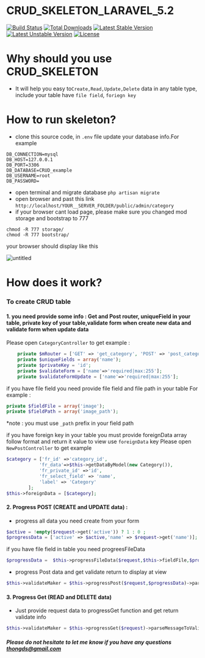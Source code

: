 # CRUD_SKELETON_LARAVEL_5.2

[![Build Status](https://travis-ci.org/laravel/framework.svg)](https://travis-ci.org/laravel/framework)
[![Total Downloads](https://poser.pugx.org/laravel/framework/d/total.svg)](https://packagist.org/packages/laravel/framework)
[![Latest Stable Version](https://poser.pugx.org/laravel/framework/v/stable.svg)](https://packagist.org/packages/laravel/framework)
[![Latest Unstable Version](https://poser.pugx.org/laravel/framework/v/unstable.svg)](https://packagist.org/packages/laravel/framework)
[![License](https://poser.pugx.org/laravel/framework/license.svg)](https://packagist.org/packages/laravel/framework)

# Why should you use CRUD_SKELETON
- It will help you easy to```Create,Read,Update,Delete``` data in any table type, include your table have ```file field```, ```foriegn key```
# How to run skeleton?

- clone this source code, in ```.env``` file update your database info.For example
```
DB_CONNECTION=mysql
DB_HOST=127.0.0.1
DB_PORT=3306
DB_DATABASE=CRUD_example
DB_USERNAME=root
DB_PASSWORD=
```
- open terminal and migrate database 
```php artisan migrate```
- open browser and past this link 
```http://localhost/YOUR__SERVER_FOLDER/public/admin/category```
- if your browser cant load page, please make sure you changed mod storage and bootstrap to 777
```
chmod -R 777 storage/
chmod -R 777 bootstrap/
```
your browser should display like this 

![untitled](https://cloud.githubusercontent.com/assets/26756140/24553748/6f1e3da4-1655-11e7-9ee4-a99e1e465dea.png)

# How does it work?

### To create CRUD table 

#### 1. you need provide some info : Get and Post router, uniqueField in your table, private key of your table,validate form when create new data and validate form when update data
Please open ```CategoryController``` to get example : 

```php
    private $mRouter = ['GET' => 'get_category', 'POST' => 'post_category'];
    private $uniqueFields = array('name');
    private $privateKey = 'id';
    private $validateForm = ['name'=>'required|max:255'];
    private $validateFormUpdate = ['name'=>'required|max:255'];
```
if you have file field you need provide file field and file path in your table 
For example : 
```php
private $fieldFile = array('image');
private $fieldPath = array('image_path');
```
*note : you must use ```_path``` prefix in your field path

if you have foreign key in your table you must provide foreignData array follow format and return it value to view use ```foreignData``` key
Please open ```NewPostController``` to get example
```php
$category = ['fr_id' =>'category_id',
            'fr_data'=>$this->getDataByModel(new Category()),
            'fr_private_id' =>'id',
            'fr_select_field' => 'name',
            'label' => 'Category'
        ];
$this->foreignData = [$category];
```
#### 2. Progress POST (CREATE and UPDATE data) :
  - progress all data you need create from your form 
  ```php
  $active = !empty($request->get('active')) ? 1 : 0 ;
  $progressData = ['active' => $active,'name' => $request->get('name')];
  ```
  if you have file field in table you need progreesFileData
  ```php 
  $progressData =  $this->progressFileData($request,$this->fieldFile,$progressData);
  ```          
  - progress Post data and get validate return to display at view
  
  ```php
  $this->validateMaker = $this->progressPost($request,$progressData)->parseMessageToValidateMaker();
  ```
#### 3. Progress Get (READ and DELETE data)
 - Just provide request data to progressGet function and get return validate info 
```php 
$this->validateMaker = $this->progressGet($request)->parseMessageToValidateMaker();
```
##### Please do not hesitate to let me know if you have any questions thongds@gmail.com
